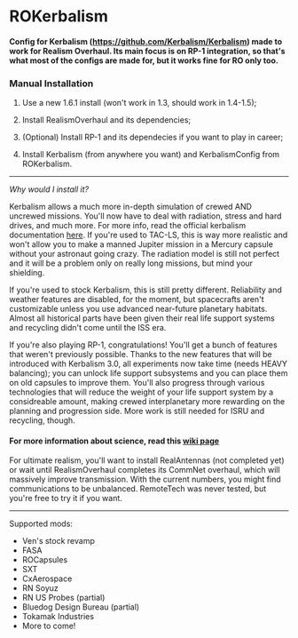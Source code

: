 # ROKerbalism

#### Config for Kerbalism (https://github.com/Kerbalism/Kerbalism) made to work for Realism Overhaul. Its main focus is on RP-1 integration, so that's what most of the configs are made for, but it works fine for RO only too.

### Manual Installation

1. Use a new 1.6.1 install (won't work in 1.3, should work in 1.4-1.5);

1. Install RealismOverhaul and its dependencies;

1. (Optional) Install RP-1 and its dependecies if you want to play in career;

1. Install Kerbalism (from anywhere you want) and KerbalismConfig from ROKerbalism.

----

*Why would I install it?*

Kerbalism allows a much more in-depth simulation of crewed AND uncrewed missions. You'll now have to deal with radiation, stress and hard drives, and much more. For more info, read the official kerbalism documentation [here](https://kerbalism.readthedocs.io/en/latest/).
If you're used to TAC-LS, this is way more realistic and won't allow you to make a manned Jupiter mission in a Mercury capsule without your astronaut going crazy. The radiation model is still not perfect and it will be a problem only on really long missions, but mind your shielding.

If you're used to stock Kerbalism, this is still pretty different. Reliability and weather features are disabled, for the moment, but spacecrafts aren't customizable unless you use advanced near-future planetary habitats. Almost all historical parts have been given their real life support systems and recycling didn't come until the ISS era.

If you're also playing RP-1, congratulations! You'll get a bunch of features that weren't previously possible. Thanks to the new features that will be introduced with Kerbalism 3.0, all experiments now take time (needs HEAVY balancing); you can unlock life support subsystems and you can place them on old capsules to improve them. You'll also progress through various technologies that will reduce the weight of your life support system by a considreable amount, making crewed interplanetary more rewarding on the planning and progression side. More work is still needed for ISRU and recycling, though.
#### For more information about science, read this [wiki page](https://github.com/Standecco/ROKerbalism/wiki)

For ultimate realism, you'll want to install RealAntennas (not completed yet) or wait until RealismOverhaul completes its CommNet overhaul, which will massively improve transmission. With the current numbers, you might find communications to be unbalanced. RemoteTech was never tested, but you're free to try it if you want.

----

Supported mods:

- Ven's stock revamp
- FASA
- ROCapsules
- SXT
- CxAerospace
- RN Soyuz
- RN US Probes (partial)
- Bluedog Design Bureau (partial)
- Tokamak Industries
- More to come!
